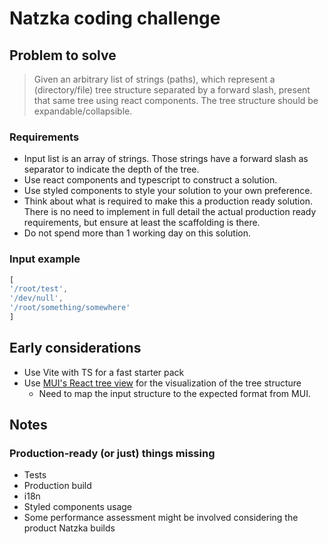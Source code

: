 # Natzka coding challenge

## Problem to solve

> Given an arbitrary list of strings (paths), which represent a (directory/file) tree structure separated by a forward slash, present that same tree using react components. The tree structure should be expandable/collapsible.


### Requirements

- Input list is an array of strings. Those strings have a forward slash as separator to indicate the depth of the tree.
- Use react components and typescript to construct a solution.
- Use styled components to style your solution to your own preference.
- Think about what is required to make this a production ready solution. There is no need to implement in full detail the actual production ready requirements, but ensure at least the scaffolding is there.
- Do not spend more than 1 working day on this solution.

### Input example

```js
[
'/root/test',
'/dev/null',
'/root/something/somewhere'
]
```

## Early considerations

- Use Vite with TS for a fast starter pack
- Use [MUI's React tree view](https://mui.com/x/react-tree-view/) for the visualization of the tree structure
  - Need to map the input structure to the expected format from MUI.


## Notes

### Production-ready (or just) things missing

- Tests
- Production build
- i18n
- Styled components usage
- Some performance assessment might be involved considering the product Natzka builds
